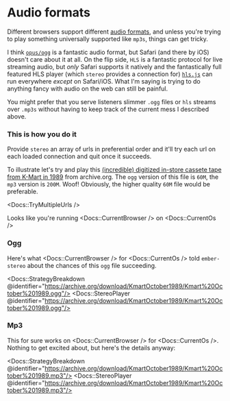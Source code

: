 # Audio formats

Different browsers support different [audio formats](https://caniuse.com/?search=audio%20format), and unless you're trying to play something universally supported like `mp3s`, things can get tricky.

I think [`opus/ogg`](<https://en.wikipedia.org/wiki/Opus_(audio_format)>) is a fantastic audio format, but Safari (and there by iOS) doesn't care about it at all. On the flip side, `HLS` is a fantastic protocol for live streaming audio, but _only_ Safari supports it natively and the fantastically full featured HLS player (which `stereo` provides a connection for) [`hls.js`](https://github.com/video-dev/hls.js/) can run everywhere _except_ on Safari/iOS. What I'm saying is trying to do anything fancy with audio on the web can still be painful.

You might prefer that you serve listeners slimmer `.ogg` files or `hls` streams over `.mp3s` without having to keep track of the current mess I described above.

### This is how you do it

Provide `stereo` an array of urls in preferential order and it'll try each url on each loaded connection and quit once it succeeds.

To illustrate let's try and play this [(incredible) digitized in-store cassete tape from K-Mart in 1989](https://archive.org/details/KmartOctober1989) from archive.org. The `ogg` version of this file is `60M`, the `mp3` version is `200M`. Woof! Obviously, the higher quality `60M` file would be preferable.

<Docs::TryMultipleUrls />

Looks like you're running <Docs::CurrentBrowser /> on <Docs::CurrentOs />

### Ogg

Here's what <Docs::CurrentBrowser /> for <Docs::CurrentOs /> told `ember-stereo` about the chances of this `ogg` file succeeding.

<Docs::StrategyBreakdown @identifier="https://archive.org/download/KmartOctober1989/Kmart%20October%201989.ogg"/>
<Docs::StereoPlayer @identifier="https://archive.org/download/KmartOctober1989/Kmart%20October%201989.ogg"/>

### Mp3

This for sure works on <Docs::CurrentBrowser /> for <Docs::CurrentOs />. Nothing to get excited about, but here's the details anyway:

<Docs::StrategyBreakdown @identifier="https://archive.org/download/KmartOctober1989/Kmart%20October%201989.mp3"/>
<Docs::StereoPlayer @identifier="https://archive.org/download/KmartOctober1989/Kmart%20October%201989.mp3"/>
